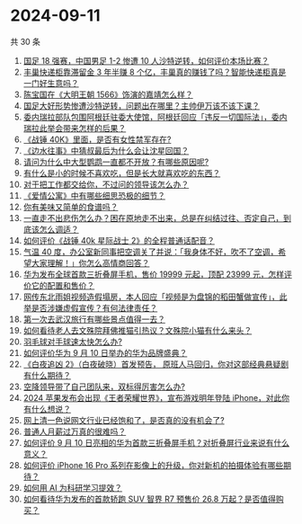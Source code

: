 # 2024-09-11

共 30 条

<!-- BEGIN ZHIHUVIDEO -->
<!-- 最后更新时间 Wed Sep 11 2024 00:10:24 GMT+0800 (China Standard Time) -->
1. [国足 18 强赛，中国男足 1-2 惨遭 10 人沙特逆转，如何评价本场比赛？](https://www.zhihu.com/question/666751367)
1. [丰巢快递柜靠滞留金 3 年半赚 8 个亿，丰巢真的赚钱了吗？智能快递柜真是一门好生意吗？](https://www.zhihu.com/question/666743464)
1. [陈宝国在《大明王朝 1566》饰演的嘉靖怎么样？](https://www.zhihu.com/question/569043643)
1. [国足大好形势惨遭沙特逆转，问题出在哪里？主帅伊万该不该下课？](https://www.zhihu.com/question/666783521)
1. [委内瑞拉部队包围阿根廷驻委大使馆，阿根廷回应「违反一切国际法」，委内瑞拉此举会带来怎样的后果？](https://www.zhihu.com/question/666482782)
1. [《战锤 40K》里面，是否有女性禁军存在?](https://www.zhihu.com/question/635589052)
1. [《边水往事》中猜叔最后为什么会让沈星回国？](https://www.zhihu.com/question/666155287)
1. [请问为什么中大型鹦鹉一直都不开放？有哪些原因呢?](https://www.zhihu.com/question/665277904)
1. [有什么是小的时候不喜欢吃，但是长大就喜欢吃的东西？](https://www.zhihu.com/question/356635199)
1. [对于把工作都交给你，不过问的领导该怎么办？](https://www.zhihu.com/question/666656806)
1. [《爱情公寓》中有哪些细思恐极的细节？](https://www.zhihu.com/question/39558479)
1. [你有美味又简单的食谱吗？](https://www.zhihu.com/question/664486449)
1. [一直走不出悲伤怎么办？困在原地走不出来，总是在纠结过往、否定自己，到底该怎么调适？](https://www.zhihu.com/question/666675989)
1. [如何评价《战锤 40k 星际战士 2》的全程普通话配音？](https://www.zhihu.com/question/666275362)
1. [气温 40 度，办公室新同事把空调关了并说：「我身体不好，吹不了空调，希望大家理解！」你怎么高情商回答？](https://www.zhihu.com/question/666691632)
1. [华为发布全球首款三折叠屏手机，售价 19999 元起，顶配 23999 元，怎样评价它的配置和售价？](https://www.zhihu.com/question/666752927)
1. [网传东北雨姐视频造假塌房，本人回应「视频是为盘锦的稻田蟹做宣传」，此举是否涉嫌虚假宣传？有何法律责任？](https://www.zhihu.com/question/666460835)
1. [第一次去武汉旅行有哪些景点值得一去？](https://www.zhihu.com/question/570744956)
1. [如何看待老人去文殊院拜佛推猫引热议？文殊院小猫有什么来头？](https://www.zhihu.com/question/666400319)
1. [羽毛球对手球速太快怎么办?](https://www.zhihu.com/question/561724010)
1. [如何评价华为 9 月 10 日举办的华为品牌盛典？](https://www.zhihu.com/question/666747249)
1. [《白夜追凶 2》（白夜破晓）首发预告， 原班人马回归，你对这部经典悬疑剧有什么期待？](https://www.zhihu.com/question/666733458)
1. [空降领导带了自己团队来，双标得厉害怎么办?](https://www.zhihu.com/question/666505092)
1. [2024 苹果发布会出现《王者荣耀世界》，宣布游戏明年登陆 iPhone，对此你有什么想说？](https://www.zhihu.com/question/666699804)
1. [网上清一色说网文行业已经饱和了，是否真的没有机会了?](https://www.zhihu.com/question/648975005)
1. [普通人月薪过万真的很难吗？](https://www.zhihu.com/question/666444121)
1. [如何评价 9 月 10 日亮相的华为首款三折叠屏手机？对折叠屏行业来说有什么意义？](https://www.zhihu.com/question/666750902)
1. [如何评价 iPhone 16 Pro 系列在影像上的升级，你对新机的拍摄体验有哪些期待？](https://www.zhihu.com/question/666699533)
1. [如何用 AI 为科研学习提效？](https://www.zhihu.com/question/666088182)
1. [如何看待华为发布的首款轿跑 SUV 智界 R7 预售价 26.8 万起？是否值得购买？](https://www.zhihu.com/question/666731288)
<!-- END ZHIHUVIDEO -->
